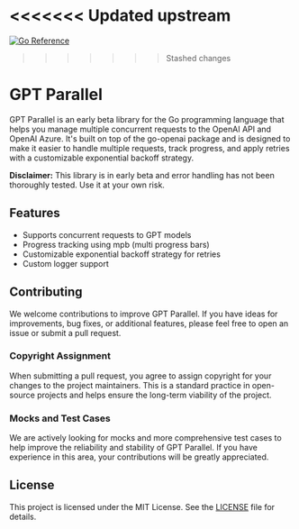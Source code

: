 <<<<<<< Updated upstream
=======
[![Go Reference](https://pkg.go.dev/badge/github.com/tbiehn/gptparallel.svg)](https://pkg.go.dev/github.com/tbiehn/gptparallel)

>>>>>>> Stashed changes
# GPT Parallel

GPT Parallel is an early beta library for the Go programming language that helps you manage multiple concurrent requests to the OpenAI API and OpenAI Azure. It's built on top of the go-openai package and is designed to make it easier to handle multiple requests, track progress, and apply retries with a customizable exponential backoff strategy.

**Disclaimer:** This library is in early beta and error handling has not been thoroughly tested. Use it at your own risk.

## Features

- Supports concurrent requests to GPT models
- Progress tracking using mpb (multi progress bars)
- Customizable exponential backoff strategy for retries
- Custom logger support

## Contributing

We welcome contributions to improve GPT Parallel. If you have ideas for improvements, bug fixes, or additional features, please feel free to open an issue or submit a pull request.

### Copyright Assignment

When submitting a pull request, you agree to assign copyright for your changes to the project maintainers. This is a standard practice in open-source projects and helps ensure the long-term viability of the project.

### Mocks and Test Cases

We are actively looking for mocks and more comprehensive test cases to help improve the reliability and stability of GPT Parallel. If you have experience in this area, your contributions will be greatly appreciated.

## License

This project is licensed under the MIT License. See the [LICENSE](LICENSE) file for details.
